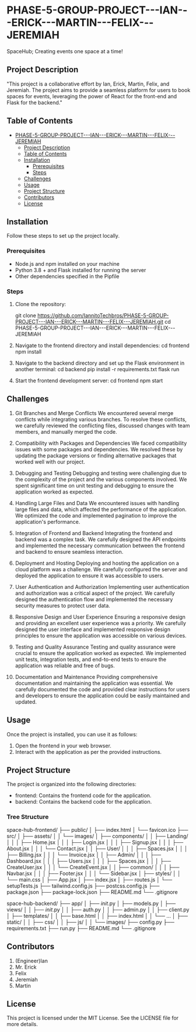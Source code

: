 # PHASE-5-GROUP-PROJECT---IAN---ERICK---MARTIN---FELIX---JEREMIAH

SpaceHub;
Creating events one space at a time!



## Project Description
"This project is a collaborative effort by Ian, Erick, Martin, Felix, and Jeremiah. The project aims to provide a seamless platform for users to book spaces for events, leveraging the power of React for the front-end and Flask for the backend."

## Table of Contents
- [PHASE-5-GROUP-PROJECT---IAN---ERICK---MARTIN---FELIX---JEREMIAH](#phase-5-group-project---ian---erick---martin---felix---jeremiah)
  - [Project Description](#project-description)
  - [Table of Contents](#table-of-contents)
  - [Installation](#installation)
    - [Prerequisites](#prerequisites)
    - [Steps](#steps)
  - [Challenges](#challenges)
  - [Usage](#usage)
  - [Project Structure](#project-structure)
  - [Contributors](#contributors)
  - [License](#license)

## Installation
Follow these steps to set up the project locally.

### Prerequisites
- Node.js and npm installed on your machine
- Python 3.8 + and Flask installed for running the server
- Other dependencies specified in the Pipfile

### Steps
1. Clone the repository:
   
   git clone https://github.com/IannitoTechbros/PHASE-5-GROUP-PROJECT---IAN---ERICK---MARTIN---FELIX---JEREMIAH.git
   cd PHASE-5-GROUP-PROJECT---IAN---ERICK---MARTIN---FELIX---JEREMIAH

2. Navigate to the frontend directory and install dependencies:
    cd frontend
    npm install

3. Navigate to the backend directory and set up the Flask environment in another terminal:
   cd backend
   pip install -r requirements.txt
   flask run

4. Start the frontend development server:
   cd frontend
   npm start

## Challenges

1. Git Branches and Merge Conflicts
   We encountered several merge conflicts while integrating various branches. To resolve these conflicts, we carefully reviewed the conflicting files, discussed changes with team members, and manually merged the code.

2. Compatibility with Packages and Dependencies
   We faced compatibility issues with some packages and dependencies. We resolved these by updating the package versions or finding alternative packages that worked well with our project.

3. Debugging and Testing
   Debugging and testing were challenging due to the complexity of the project and the various components involved. We spent significant time on unit testing and debugging to ensure the application worked as expected.

4. Handling Large Files and Data
   We encountered issues with handling large files and data, which affected the performance of the application. We optimized the code and implemented pagination to improve the application's performance.

5. Integration of Frontend and Backend
   Integrating the frontend and backend was a complex task. We carefully designed the API endpoints and implemented the necessary communication between the frontend and backend to ensure seamless interaction.

6. Deployment and Hosting
   Deploying and hosting the application on a cloud platform was a challenge. We carefully configured the server and deployed the application to ensure it was accessible to users.

7. User Authentication and Authorization
   Implementing user authentication and authorization was a critical aspect of the project. We carefully designed the authentication flow and implemented the necessary security measures to protect user data.

8. Responsive Design and User Experience
   Ensuring a responsive design and providing an excellent user experience was a priority. We carefully designed the user interface and implemented responsive design principles to ensure the application was accessible on various devices.

9. Testing and Quality Assurance
   Testing and quality assurance were crucial to ensure the application worked as expected. We implemented unit tests, integration tests, and end-to-end tests to ensure the application was reliable and free of bugs.

10. Documentation and Maintenance
    Providing comprehensive documentation and maintaining the application was essential. We carefully documented the code and provided clear instructions for users and developers to ensure the application could be easily maintained and updated.

## Usage
Once the project is installed, you can use it as follows:

1. Open the frontend in your web browser.
2. Interact with the application as per the provided instructions.

## Project Structure
The project is organized into the following directories:

- frontend: Contains the frontend code for the application.
- backend: Contains the backend code for the application.

### Tree Structure

space-hub-frontend/
├── public/
│   ├── index.html
│   └── favicon.ico
├── src/
│   ├── assets/
│   │   └── images/
│   ├── components/
│   │   ├── Landing/
│   │   │   ├── Home.jsx
│   │   │   ├── Login.jsx
│   │   │   ├── Signup.jsx
│   │   │   ├── About.jsx
│   │   │   └── Contact.jsx
│   │   ├── User/
│   │   │   ├── Spaces.jsx
│   │   │   ├── Billing.jsx
│   │   │   └── Invoice.jsx
│   │   ├── Admin/
│   │   │   ├── Dashboard.jsx
│   │   │   ├── Users.jsx
│   │   │   ├── Spaces.jsx
│   │   │   ├── CreateUser.jsx
│   │   │   └── CreateEvent.jsx
│   │   ├── common/
│   │   │   ├── Navbar.jsx
│   │   │   ├── Footer.jsx
│   │   │   └── Sidebar.jsx
│   ├── styles/
│   │   └── main.css
│   ├── App.jsx
│   ├── index.jsx
│   ├── routes.js
│   └── setupTests.js
├── tailwind.config.js
├── postcss.config.js
├── package.json
├── package-lock.json
├── README.md
└── .gitignore

space-hub-backend/
├── app/
│   ├── _init_.py
│   ├── models.py
│   ├── views/
│   │   ├── _init_.py
│   │   ├── auth.py
│   │   ├── admin.py
│   │   ├── client.py
│   ├── templates/
│   │   ├── base.html
│   │   ├── index.html
│   │   └── ...
│   ├── static/
│   │   ├── css/
│   │   ├── js/
│   │   └── images/
├── config.py
├── requirements.txt
├── run.py
├── README.md
└── .gitignore


## Contributors
1. (Engineer)Ian
2. Mr. Erick
3. Felix
4. Jeremiah
5. Martin
   
## License
This project is licensed under the MIT License. See the LICENSE file for more details.


